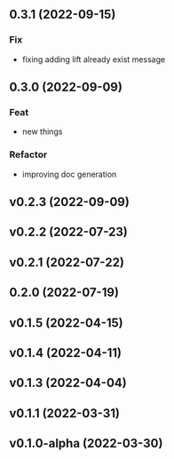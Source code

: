 ## 0.3.1 (2022-09-15)

### Fix

- fixing adding lift already exist message

## 0.3.0 (2022-09-09)

### Feat

- new things

### Refactor

- improving doc generation

## v0.2.3 (2022-09-09)

## v0.2.2 (2022-07-23)

## v0.2.1 (2022-07-22)

## 0.2.0 (2022-07-19)

## v0.1.5 (2022-04-15)

## v0.1.4 (2022-04-11)

## v0.1.3 (2022-04-04)

## v0.1.1 (2022-03-31)

## v0.1.0-alpha (2022-03-30)
